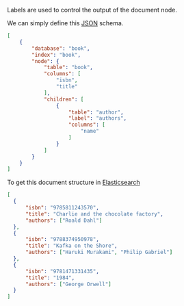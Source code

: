 Labels are used to control the output of the document node.


We can simply define this [JSON](https://jsonapi.org) schema.

```JSON
[
    {
        "database": "book",
        "index": "book",
        "node": {
            "table": "book",
            "columns": [
                "isbn",
                "title"
            ],
            "children": [
                {
                    "table": "author",
                    "label": "authors",
                    "columns": [
                        "name"
                    ]
                }
            ]
        }
    }
]
```

To get this document structure in [Elasticsearch](https://www.elastic.co/products/elastic-stack)

```JSON
[
  {
      "isbn": "9785811243570",
      "title": "Charlie and the chocolate factory",
      "authors": ["Roald Dahl"]
  },
  {
      "isbn": "9788374950978",
      "title": "Kafka on the Shore",
      "authors": ["Haruki Murakami", "Philip Gabriel"]
  },
  {
      "isbn": "9781471331435",
      "title": "1984",
      "authors": ["George Orwell"]
  }
]
```

